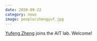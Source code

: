 ```yaml
---
date: 2020-09-22
category: news
image: people/zhengyuf.jpg
---
```


[Yufeng Zheng](/people/zhengyuf/) joins the AIT lab. Welcome!

